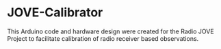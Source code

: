 # JOVE-Calibrator 
This Arduino code and hardware design were created for the Radio JOVE Project to facilitate calibration of radio receiver based observations. 
